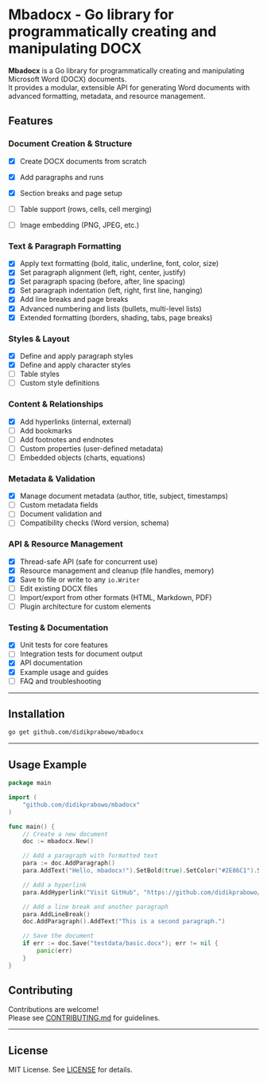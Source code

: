 # Mbadocx - Go library for programmatically creating and manipulating DOCX

**Mbadocx** is a Go library for programmatically creating and manipulating Microsoft Word (DOCX) documents.  
It provides a modular, extensible API for generating Word documents with advanced formatting, metadata, and resource management.

## Features

### Document Creation & Structure
- [x] Create DOCX documents from scratch
- [x] Add paragraphs and runs
- [x] Section breaks and page setup
- [ ] Table support (rows, cells, cell merging)
- [ ] Image embedding (PNG, JPEG, etc.)


### Text & Paragraph Formatting
- [x] Apply text formatting (bold, italic, underline, font, color, size)
- [x] Set paragraph alignment (left, right, center, justify)
- [x] Set paragraph spacing (before, after, line spacing)
- [x] Set paragraph indentation (left, right, first line, hanging)
- [x] Add line breaks and page breaks
- [x] Advanced numbering and lists (bullets, multi-level lists)
- [x] Extended formatting (borders, shading, tabs, page breaks)

### Styles & Layout
- [x] Define and apply paragraph styles
- [x] Define and apply character styles
- [ ] Table styles
- [ ] Custom style definitions

### Content & Relationships
- [x] Add hyperlinks (internal, external)
- [ ] Add bookmarks
- [ ] Add footnotes and endnotes
- [ ] Custom properties (user-defined metadata)
- [ ] Embedded objects (charts, equations)

### Metadata & Validation
- [x] Manage document metadata (author, title, subject, timestamps)
- [ ] Custom metadata fields
- [ ] Document validation and 
- [ ] Compatibility checks (Word version, schema)

### API & Resource Management
- [x] Thread-safe API (safe for concurrent use)
- [x] Resource management and cleanup (file handles, memory)
- [x] Save to file or write to any `io.Writer`
- [ ] Edit existing DOCX files
- [ ] Import/export from other formats (HTML, Markdown, PDF)
- [ ] Plugin architecture for custom elements

### Testing & Documentation
- [x] Unit tests for core features
- [ ] Integration tests for document output
- [x] API documentation
- [x] Example usage and guides
- [ ] FAQ and troubleshooting

---

## Installation

```sh
go get github.com/didikprabowo/mbadocx
```

---

## Usage Example

```go
package main

import (
	"github.com/didikprabowo/mbadocx"
)

func main() {
	// Create a new document
	doc := mbadocx.New()

	// Add a paragraph with formatted text
	para := doc.AddParagraph()
	para.AddText("Hello, mbadocx!").SetBold(true).SetColor("#2E86C1").SetFontSize(16)

	// Add a hyperlink
	para.AddHyperlink("Visit GitHub", "https://github.com/didikprabowo/mbadocx")

	// Add a line break and another paragraph
	para.AddLineBreak()
	doc.AddParagraph().AddText("This is a second paragraph.")

	// Save the document
	if err := doc.Save("testdata/basic.docx"); err != nil {
		panic(err)
	}
}
```

## Contributing

Contributions are welcome!  
Please see [CONTRIBUTING.md](./CONTRIBUTING.md) for guidelines.

---

## License

MIT License. See [LICENSE](./LICENSE) for details.